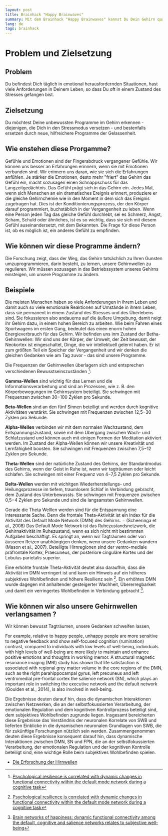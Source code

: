 ```yaml
---
layout: post
title: Brainhack "Happy Brainwaves"
summary: Mit dem Brainhack "Happy Brainwaves" kannst Du Dein Gehirn quasi umprogrammieren.. .
lang: de
tags: brainhack
---
```


# Problem und Zielsetzung

## Problem
Du befindest Dich täglich in emotional herausfordernden Situationen, hast viele Anforderungen in Deinem Leben, so dass Du oft in einem Zustand des Stresses gefangen bist.

## Zielsetzung
Du möchtest Deine unbewussten Programme im Gehirn erkennen - diejenigen, die Dich in den Stressmodus versetzen - und bestenfalls ersetzen durch neue, hilfreichere Programme der Gelassenheit.

## Wie enstehen diese Prorgamme?
Gefühle und Emotionen sind der Fingerabdruck vergangener Gefühle.
Wir können uns besser an Erfahrungen erinnern, wenn sie mit Emotionen verbunden sind. Wir erinnern uns daran, wie sie sich die Erfahrungen anfühlen.
Je stärker die Emotionen, desto mehr "friert" das Gehirn das Gefühl ein, macht sozusagen einen Schnappschuss für das Langzeitgedächtnis. Das Gefühl prägt sich in das Gehirn ein. 
Jedes Mal, wenn sich Menschen an ein dramatisches Ereignis erinnert, produziere er die gleiche Gehirnchemie wie in den Moment in dem sich das Ereignis zugetragen hat.
Dies ist der Konditionierungsprozess, der den Körper darauf programmiert, buchstäblich in der Vergangenheit zu leben.
Wenn eine Person jeden Tag das gleiche Gefühl durchlebt, sei es Schmerz, Angst, Scham, Schuld oder ähnliches, ist es so wichtig, dass sie sich mit diesem Gefühl auseinandersetzt, mit dem Bekannten.
Die Frage für diese Person ist, ob es möglich ist, ein anderes Gefühl zu empfinden.

## Wie können wir diese Programme ändern?
Die Forschung zeigt, dass der Weg, das Gehirn tatsächlich zu Ihren Gunsten umzuprogrammieren, darin besteht, zu lernen, unsere Gehirnwellen zu regulieren.
Wir müssen sozusagen in das Betriebssystem unseres Gehirns einsteigen, um unsere Programme zu ändern.

## Beispiele
Die meisten Menschen haben so viele Anforderungen in ihrem Leben und damit auch so viele emotionale Reaktionen auf Umstände in ihrem Leben, dass sie permanent in einem Zustand des Stresses und des Überlebens sind.
Sie fokussieren also andauerns auf die äußere Umgebung, damit neigt ihr Gehirn dazu, in einem hohen Bereich zu arbeiten. 
Wie beim Fahren eines Sportwagens im ersten Gang, bedeutet das einen enorm hohen Energieverbrauch für das Gehirn.
Wir befinden uns inm Zustand der Betha-Gehirnwellen: Wir sind uns der Körper, der Umwelt, der Zeit bewusst, der Neokortex ist eingeschaltet, Dinge, die wir intellektuell gelernt haben. Er ist zum größten Teil ein Speicher der Vergangenheit und wir denken die gleichen Gedanken wie am Tag zuvor - das sind unsere Programme.

Die Frequenzen der Gehirnwellen überlagern sich und entsprechen verschiedenen Bewusstseinszuständen [^1]:

**Gamma-Wellen** sind wichtig für das Lernen und die Informationsverarbeitung und sind an Prozessen, wie z. B. den Körperbewegungen im Gehirnsystem beteiligt. Sie schwingen mit Frequenzen zwischen 30−100 Zyklen pro Sekunde.

**Beta-Wellen** sind an den fünf Sinnen beteiligt und werden durch kognitive Aktivitäten verstärkt. Sie schwingen mit Frequenzen zwischen 12,5−30 Zyklen pro Sekunde.

**Alpha-Wellen** verbinden wir mit dem normalen Wachzustand, dem Entspannungszustand, sowie mit dem Übergang zwischen Wach- und Schlafzustand und können auch mit einigen Formen der Meditation aktiviert werden. Im Zustand der Alpha-Wellen können wir unsere Kreativität und Lernfähigkeit boosten. Sie schwingen mit Frequenzen zwischen 7,5−12 Zyklen pro Sekunde.

**Theta-Wellen** sind der natürliche Zustand des Gehirns, der Standardmodus des Gehirns, wenn der Geist in Ruhe ist, wenn wir tagträumen oder leicht schlafen. Sie schwingen mit einer Frequenz von 4−7,5 Zyklen pro Sekunde.

**Delta-Wellen** werden mit wichitgen Wiederherstellungs- und Heilungsprozesse im tiefem, traumlosem Schlaf in Verbindung gebracht, dem Zustand des Unterbewussts. Sie schwingen mit Frequenzen zwischen 0,5−4 Zyklen pro Sekunde und sind die langsamsten Gehirnwellen.

Gerade die Theta Welllen werden sind für die Entspannung eine interessante Sache. 
Denn die frontale Theta-Aktivität ist ein Index für die Aktivität des Default Mode Network (DMN) des Gehirns. −  (Scheeringa et al., 2008)
Das Default Mode Network ist das Ruhezustandsnetzwerk, die Gehirnaktivität im Ruhezustand, wenn es sich nicht mit bestimmten Aufgaben beschäftigt. Es springt an, wenn wir Tagträumen oder von äusseren Reizen unabhängigen denken, wenn unsere  Gedanken wandern (Mason et al., 2007). Beteiligte Hirnregionen sind der ventro-mediale präfrontale Kortex, Praecuneus, der posteriore cinguläre Kortex und der Lobulus parietalis superior.

Eine erhöhte frontale Theta-Aktivität deutet also daraufhin, dass die Aktivität im DMN verringert ist und kann ein Hinweis auf ein höheres subjektives Wohlbefinden und
höhere Resilienz sein [^1].
Ein erhöhtes DMN wurde dagegen mit anhaltender gesteigerter Wachheit, Übererregbarkeit und damit ein verringertes Wohlbefinden in Verbindung gebracht [^2].

## Wie können wir also unsere Gehirnwellen verlangsamen ?
Wir können bewusst Tagträumen, unsere Gedanken schweifen lassen, 


For example, relative to happy people, unhappy people are more sensitive to negative feedback and show self-focused cognition (rumination) 
contrast, compared to individuals with low levels of well-being, individuals with high levels of well-being are more likely to maintain and enhance positive emotions and thoughts in working memor.
 A structural magnetic resonance imaging (MRI) study has shown that life satisfaction is associated with regional grey matter volume in the core regions of the DMN, such as the right parahippocampal gyrus, left precuneus and left ventromedial pre-frontal cortex 
the salience network (SN), which plays an important role in switching the executive network and the default network (Goulden et al., 2014), is also involved in well-being.


Die Ergebnisse deuten darauf hin, dass die dynamischen Interaktionen zwischen Netzwerken, die an der selbstfokussierten Verarbeitung, der emotionalen Regulation und dem kognitiven Kontrollprozess beteiligt sind, dem subjektives Wohlbefinden zugrunde liegen. Insgesamt bereicherten diese Ergebnisse das Verständnis der neuronalen Korrelate von SWB und lieferten Einblicke in die dynamischen neuronalen Grundlagen von SWB, die für zukünftige Forschungen nützlich sein werden.
Zusammengenommen deuten diese Ergebnisse konsequent darauf hin, dass dynamische Interaktionen zwischen DMN, SN und FPN, die an der selbstfokussierten Verarbeitung, der emotionalen Regulation und der kognitiven Kontrolle beteiligt sind, eine wichtige Rolle beim subjektives Wohlbefinden spielen.

- [Die Erforschung der Hirnwellen](https://www.deutschlandfunkkultur.de/rhythmen-im-gehirn-die-erforschung-der-hirnwellen-100.html)

[^1]: [Psychological resilience is correlated with dynamic changes in functional connectivity within the default mode network during a cognitive task](https://pubmed.ncbi.nlm.nih.gov/33082442/)

[^2]: [Brain networks of happiness: dynamic functional connectivity among the default, cognitive and salience networks relates to subjective well-being](https://academic.oup.com/scan/article/13/8/851/5054957)

